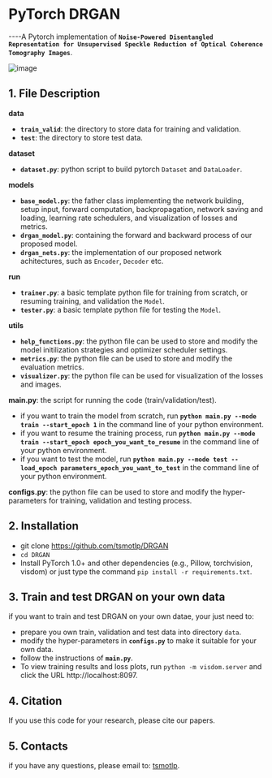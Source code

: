 # PyTorch DRGAN
----A Pytorch implementation of **`Noise-Powered Disentangled Representation for Unsupervised Speckle Reduction of Optical Coherence Tomography Images`**.

![image](https://github.com/tsmotlp/DRGAN/blob/main/images/Fig1.png)

## 1. File Description
**data**
* **`train_valid`**: the directory to store data for training and validation.
* **`test`**: the directory to store test data.

**dataset**
* **`dataset.py`**: python script to build pytorch `Dataset` and `DataLoader`.

**models**
* **`base_model.py`**: the father class implementing the network building, setup input, forward computation, backpropagation, network saving and loading, learning rate schedulers, and visualization of losses and metrics.
* **`drgan_model.py`**: containing the forward and backward process of our proposed model.
* **`drgan_nets.py`**: the implementation of our proposed network achitectures, such as `Encoder`, `Decoder` etc.

**run**
* **`trainer.py`**: a basic template python file for training from scratch, or resuming training, and validation the `Model`.
* **`tester.py`**: a basic template python file for testing the `Model`.

**utils**
* **`help_functions.py`**: the python file can be used to store and modify the model initilization strategies and optimizer scheduler settings.
* **`metrics.py`**: the python file can be used to store and modify the evaluation metrics.
* **`visualizer.py`**: the python file can be used for visualization of the losses and images.

**main.py**: the script for running the code (train/validation/test).
* if you want to train the model from scratch, run **`python main.py --mode train --start_epoch 1`** in the command line of your python environment.
* if you want to resume the training process, run **`python main.py --mode train --start_epoch epoch_you_want_to_resume`** in the command line of your python environment.
* if you want to test the model, run **`python main.py --mode test --load_epoch parameters_epoch_you_want_to_test`** in the command line of your python environment.

**configs.py**: the python file can be used to store and modify the hyper-parameters for training, validation and testing process.

## 2. Installation
* git clone https://github.com/tsmotlp/DRGAN
* `cd DRGAN`
* Install PyTorch 1.0+ and other dependencies (e.g., Pillow, torchvision, visdom) or just type the command `pip install -r requirements.txt`.

## 3. Train and test DRGAN on your own data
if you want to train and test DRGAN on your own datae, your just need to:
* prepare you own train, validation and test data into directory `data`.
* modify the hyper-parameters in **`configs.py`** to make it suitable for your own data.
* follow the instructions of **`main.py`**.
* To view training results and loss plots, run `python -m visdom.server` and click the URL http://localhost:8097.

## 4. Citation
If you use this code for your research, please cite our papers.

## 5. Contacts
if you have any questions, please email to: [tsmotlp](tsmotlp@163.com).

